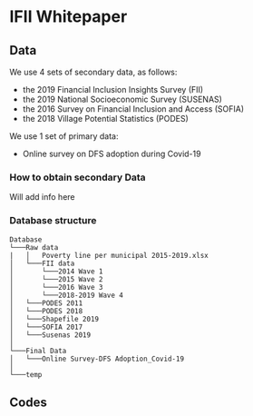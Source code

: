 # IFII Whitepaper

## Data
We use 4 sets of secondary data, as follows:
* the 2019 Financial Inclusion Insights Survey (FII)
* the 2019 National Socioeconomic Survey (SUSENAS)
* the 2016 Survey on Financial Inclusion and Access (SOFIA)
* the 2018 Village Potential Statistics (PODES)

We use 1 set of primary data:
* Online survey on DFS adoption during Covid-19


### How to obtain secondary Data
Will add info here


### Database structure
```
Database
└───Raw data
|   │   Poverty line per municipal 2015-2019.xlsx
│   └───FII data
│       └───2014 Wave 1
│       └───2015 Wave 2
│       └───2016 Wave 3
│       └───2018-2019 Wave 4
│   └───PODES 2011
│   └───PODES 2018
│   └───Shapefile 2019
│   └───SOFIA 2017
│   └───Susenas 2019
│   
└───Final Data
│   └───Online Survey-DFS Adoption_Covid-19
│   
└───temp
```

## Codes
